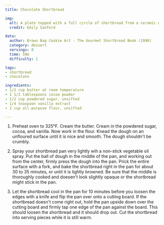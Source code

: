 ```yaml
---
title: Chocolate Shortbread

img:
  alt: A plate topped with a full circle of shortbread from a ceramic dish.
  credit: Emily Sanford

data:
  author: Brown Bag Cookie Art - The Gourmet Shortbread Book (1990)
  category: dessert
  servings: 8
  time: 50m
  difficulty: 1

tags:
- shortbread
- chocolate

ingredients:
- 1/2 cup butter at room temperature
- 1 1/2 tablespoons cocoa powder
- 1/2 cup powdered sugar, unsifted
- 1/4 teaspoon vanilla extract
- 1 cup all-purpose flour, unsifted

---
```


1. Preheat oven to 325°F. Cream the butter. Cream in the powdered sugar, cocoa, and vanilla. Now work in the flour. Knead the dough on an unfloured surface until it is nice and smooth. The dough shouldn't be crumbly.

2. Spray your shortbread pan very lightly wih a non-stick vegetable oil spray. Put the ball of dough in the middle of the pan, and working out from the center, firmly press the dough into the pan. Prick the entire surface with a fork, and bake the shortbread right in the pan for about 30 to 35 minutes, or until it is lightly browned. Be sure that the middle is thoroughly cooked and doesen't look slightly opaque or the shortbread might stick in the pan.

3. Let the shortbread cool in the pan for 10 minutes before you loosen the edges with a knife and flip the pan over onto a cutting board. If the shortbread doesn't come right out, hold the pan upside down over the cutting board and firmly tap one edge of the pan against the board. This should loosen the shortbread and it should drop out. Cut the shortbread into serving pieces while it is still warm.